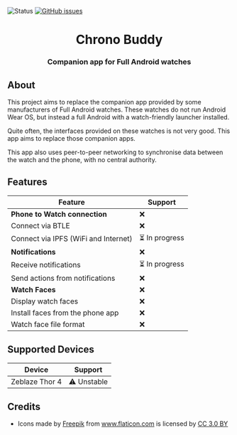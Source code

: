 ![Status](https://img.shields.io/badge/status-broken-red.svg)
[![GitHub issues](https://img.shields.io/github/issues/jjv360/chrono-buddy.svg)](https://github.com/jjv360/chrono-buddy/issues)

<h1 align="center">Chrono Buddy</h1>
<h3 align="center">Companion app for Full Android watches</h3>

## About

This project aims to replace the companion app provided by some manufacturers of Full Android watches. These watches do not run Android Wear OS, but instead a full Android with a watch-friendly launcher installed.

Quite often, the interfaces provided on these watches is not very good. This app aims to replace those companion apps.

This app also uses peer-to-peer networking to synchronise data between the watch and the phone, with no central authority.

## Features

Feature                                 | Support
----------------------------------------|--------------
**Phone to Watch connection**           | ❌
Connect via BTLE                        | ❌
Connect via IPFS (WiFi and Internet)    | ⏳ In progress
**Notifications**                       | ❌
Receive notifications                   | ⏳ In progress
Send actions from notifications         | ❌
**Watch Faces**                         | ❌
Display watch faces                     | ❌
Install faces from the phone app        | ❌
Watch face file format                  | ❌

## Supported Devices

Device                          | Support
--------------------------------|---------------
Zeblaze Thor 4                  | ⚠️ Unstable

## Credits

- <div>Icons made by <a href="https://www.freepik.com/?__hstc=57440181.c69de552be290b2c9948ead52a416e93.1556303332235.1558264572483.1559375338564.8&__hssc=57440181.3.1559375338564&__hsfp=2080394937" title="Freepik">Freepik</a> from <a href="https://www.flaticon.com/" 			    title="Flaticon">www.flaticon.com</a> is licensed by <a href="http://creativecommons.org/licenses/by/3.0/" 			    title="Creative Commons BY 3.0" target="_blank">CC 3.0 BY</a></div>